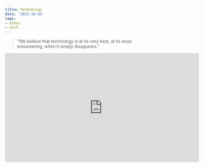 ```yaml
---
title: Technology
date: '2013-10-03'
tags:
- ethos
- tech
---
```


> "We believe that technology is at its very best, at its most empowering, when it simply disappears."

<iframe width="640" height="360" src="https://www.youtube.com/embed/TJkmc8-eyvE" frameborder="0" allowfullscreen></iframe>

 